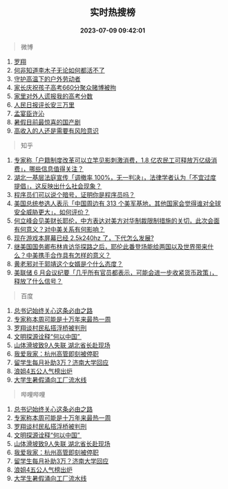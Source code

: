 <div align="center"><h2>实时热搜榜</h2><h4>2023-07-09 09:42:01</h4></div>

> 微博  

1. [罗翔](https://s.weibo.com/weibo?q=%E7%BD%97%E7%BF%94&t=31&band_rank=1&Refer=top)<br />
2. [何非知道李木子无论如何都活不了](https://s.weibo.com/weibo?q=%23%E4%BD%95%E9%9D%9E%E7%9F%A5%E9%81%93%E6%9D%8E%E6%9C%A8%E5%AD%90%E6%97%A0%E8%AE%BA%E5%A6%82%E4%BD%95%E9%83%BD%E6%B4%BB%E4%B8%8D%E4%BA%86%23&t=31&band_rank=2&Refer=top)<br />
3. [守护高温下的户外劳动者](https://s.weibo.com/weibo?q=%23%E5%AE%88%E6%8A%A4%E9%AB%98%E6%B8%A9%E4%B8%8B%E7%9A%84%E6%88%B7%E5%A4%96%E5%8A%B3%E5%8A%A8%E8%80%85%23&t=31&band_rank=3&Refer=top)<br />
4. [家长庆祝孩子高考660分聚众赌博被拘](https://s.weibo.com/weibo?q=%23%E5%AE%B6%E9%95%BF%E5%BA%86%E7%A5%9D%E5%AD%A9%E5%AD%90%E9%AB%98%E8%80%83660%E5%88%86%E8%81%9A%E4%BC%97%E8%B5%8C%E5%8D%9A%E8%A2%AB%E6%8B%98%23&t=31&band_rank=4&Refer=top)<br />
5. [家里对外人谎报我的高考分数](https://s.weibo.com/weibo?q=%23%E5%AE%B6%E9%87%8C%E5%AF%B9%E5%A4%96%E4%BA%BA%E8%B0%8E%E6%8A%A5%E6%88%91%E7%9A%84%E9%AB%98%E8%80%83%E5%88%86%E6%95%B0%23&t=31&band_rank=5&Refer=top)<br />
6. [人民日报评长安三万里](https://s.weibo.com/weibo?q=%23%E4%BA%BA%E6%B0%91%E6%97%A5%E6%8A%A5%E8%AF%84%E9%95%BF%E5%AE%89%E4%B8%89%E4%B8%87%E9%87%8C%23&t=31&band_rank=6&Refer=top)<br />
7. [孟宴臣许沁](https://s.weibo.com/weibo?q=%E5%AD%9F%E5%AE%B4%E8%87%A3%E8%AE%B8%E6%B2%81&t=31&band_rank=7&Refer=top)<br />
8. [暑假目前最惊喜的国产剧](https://s.weibo.com/weibo?q=%E6%9A%91%E5%81%87%E7%9B%AE%E5%89%8D%E6%9C%80%E6%83%8A%E5%96%9C%E7%9A%84%E5%9B%BD%E4%BA%A7%E5%89%A7&t=31&band_rank=8&Refer=top)<br />
9. [高收入的人还是需要有风险意识](https://s.weibo.com/weibo?q=%E9%AB%98%E6%94%B6%E5%85%A5%E7%9A%84%E4%BA%BA%E8%BF%98%E6%98%AF%E9%9C%80%E8%A6%81%E6%9C%89%E9%A3%8E%E9%99%A9%E6%84%8F%E8%AF%86&t=31&band_rank=9&Refer=top)<br />

> 知乎  

1. [专家称「户籍制度改革可以立竿见影刺激消费，1.8 亿农民工可释放万亿级消费」，哪些信息值得关注？](https://www.zhihu.com/question/611031698)<br />
2. [湖北一基层法庭宣传「调撤率 100%，无一判决」，法律学者认为「不宜过度提倡」，这反映出什么社会现象？](https://www.zhihu.com/question/610470335)<br />
3. [程序员们可以说个暗号，证明你是程序员吗？](https://www.zhihu.com/question/610436469)<br />
4. [美国总统参选人表示「中国周边有 313 个美军基地，其他国家会觉得谁对全球安全威胁更大」，如何评价？](https://www.zhihu.com/question/610542360)<br />
5. [何立峰会见美财长耶伦，中方表达对美方对华制裁限制措施的关切，此次会面有何意义？对中美关系有何影响？](https://www.zhihu.com/question/611125097)<br />
6. [现在游戏本屏幕已经 2.5k240hz 了，下代怎么发展?](https://www.zhihu.com/question/608759439)<br />
7. [继美国国务卿布林肯访华探路之后，耶伦此番登场能给两国以及世界带来什么？中美携手合作具有怎样的意义？](https://www.zhihu.com/question/610659233)<br />
8. [黄老邪对于郭靖这个女婿是个什么态度？](https://www.zhihu.com/question/31411287)<br />
9. [美联储 6 月会议纪要「几乎所有官员都表示，可能会进一步收紧货币政策」，释放了什么信号？](https://www.zhihu.com/question/610625334)<br />

> 百度  

1. [总书记始终关心这条必由之路](https://www.baidu.com/s?wd=%E6%80%BB%E4%B9%A6%E8%AE%B0%E5%A7%8B%E7%BB%88%E5%85%B3%E5%BF%83%E8%BF%99%E6%9D%A1%E5%BF%85%E7%94%B1%E4%B9%8B%E8%B7%AF&sa=fyb_news&rsv_dl=fyb_news)<br />
2. [专家称本周可能是十万年来最热一周](https://www.baidu.com/s?wd=%E4%B8%93%E5%AE%B6%E7%A7%B0%E6%9C%AC%E5%91%A8%E5%8F%AF%E8%83%BD%E6%98%AF%E5%8D%81%E4%B8%87%E5%B9%B4%E6%9D%A5%E6%9C%80%E7%83%AD%E4%B8%80%E5%91%A8&sa=fyb_news&rsv_dl=fyb_news)<br />
3. [罗翔谈村民私搭浮桥被判刑](https://www.baidu.com/s?wd=%E7%BD%97%E7%BF%94%E8%B0%88%E6%9D%91%E6%B0%91%E7%A7%81%E6%90%AD%E6%B5%AE%E6%A1%A5%E8%A2%AB%E5%88%A4%E5%88%91&sa=fyb_news&rsv_dl=fyb_news)<br />
4. [文明探源诠释“何以中国” ](https://www.baidu.com/s?wd=%E6%96%87%E6%98%8E%E6%8E%A2%E6%BA%90%E8%AF%A0%E9%87%8A%E2%80%9C%E4%BD%95%E4%BB%A5%E4%B8%AD%E5%9B%BD%E2%80%9D%C2%A0&sa=fyb_news&rsv_dl=fyb_news)<br />
5. [山体滑坡致9人失联 湖北省长赴现场](https://www.baidu.com/s?wd=%E5%B1%B1%E4%BD%93%E6%BB%91%E5%9D%A1%E8%87%B49%E4%BA%BA%E5%A4%B1%E8%81%94+%E6%B9%96%E5%8C%97%E7%9C%81%E9%95%BF%E8%B5%B4%E7%8E%B0%E5%9C%BA&sa=fyb_news&rsv_dl=fyb_news)<br />
6. [我爱我家：杭州高管即刻被停职](https://www.baidu.com/s?wd=%E6%88%91%E7%88%B1%E6%88%91%E5%AE%B6%EF%BC%9A%E6%9D%AD%E5%B7%9E%E9%AB%98%E7%AE%A1%E5%8D%B3%E5%88%BB%E8%A2%AB%E5%81%9C%E8%81%8C&sa=fyb_news&rsv_dl=fyb_news)<br />
7. [留学生每月补助3万？济南大学回应](https://www.baidu.com/s?wd=%E7%95%99%E5%AD%A6%E7%94%9F%E6%AF%8F%E6%9C%88%E8%A1%A5%E5%8A%A93%E4%B8%87%EF%BC%9F%E6%B5%8E%E5%8D%97%E5%A4%A7%E5%AD%A6%E5%9B%9E%E5%BA%94&sa=fyb_news&rsv_dl=fyb_news)<br />
8. [浪姐4五公人气榜出炉](https://www.baidu.com/s?wd=%E6%B5%AA%E5%A7%904%E4%BA%94%E5%85%AC%E4%BA%BA%E6%B0%94%E6%A6%9C%E5%87%BA%E7%82%89&sa=fyb_news&rsv_dl=fyb_news)<br />
9. [大学生暑假涌向工厂流水线](https://www.baidu.com/s?wd=%E5%A4%A7%E5%AD%A6%E7%94%9F%E6%9A%91%E5%81%87%E6%B6%8C%E5%90%91%E5%B7%A5%E5%8E%82%E6%B5%81%E6%B0%B4%E7%BA%BF&sa=fyb_news&rsv_dl=fyb_news)<br />

> 哔哩哔哩  

1. [总书记始终关心这条必由之路](https://www.baidu.com/s?wd=%E6%80%BB%E4%B9%A6%E8%AE%B0%E5%A7%8B%E7%BB%88%E5%85%B3%E5%BF%83%E8%BF%99%E6%9D%A1%E5%BF%85%E7%94%B1%E4%B9%8B%E8%B7%AF&sa=fyb_news&rsv_dl=fyb_news)<br />
2. [专家称本周可能是十万年来最热一周](https://www.baidu.com/s?wd=%E4%B8%93%E5%AE%B6%E7%A7%B0%E6%9C%AC%E5%91%A8%E5%8F%AF%E8%83%BD%E6%98%AF%E5%8D%81%E4%B8%87%E5%B9%B4%E6%9D%A5%E6%9C%80%E7%83%AD%E4%B8%80%E5%91%A8&sa=fyb_news&rsv_dl=fyb_news)<br />
3. [罗翔谈村民私搭浮桥被判刑](https://www.baidu.com/s?wd=%E7%BD%97%E7%BF%94%E8%B0%88%E6%9D%91%E6%B0%91%E7%A7%81%E6%90%AD%E6%B5%AE%E6%A1%A5%E8%A2%AB%E5%88%A4%E5%88%91&sa=fyb_news&rsv_dl=fyb_news)<br />
4. [文明探源诠释“何以中国” ](https://www.baidu.com/s?wd=%E6%96%87%E6%98%8E%E6%8E%A2%E6%BA%90%E8%AF%A0%E9%87%8A%E2%80%9C%E4%BD%95%E4%BB%A5%E4%B8%AD%E5%9B%BD%E2%80%9D%C2%A0&sa=fyb_news&rsv_dl=fyb_news)<br />
5. [山体滑坡致9人失联 湖北省长赴现场](https://www.baidu.com/s?wd=%E5%B1%B1%E4%BD%93%E6%BB%91%E5%9D%A1%E8%87%B49%E4%BA%BA%E5%A4%B1%E8%81%94+%E6%B9%96%E5%8C%97%E7%9C%81%E9%95%BF%E8%B5%B4%E7%8E%B0%E5%9C%BA&sa=fyb_news&rsv_dl=fyb_news)<br />
6. [我爱我家：杭州高管即刻被停职](https://www.baidu.com/s?wd=%E6%88%91%E7%88%B1%E6%88%91%E5%AE%B6%EF%BC%9A%E6%9D%AD%E5%B7%9E%E9%AB%98%E7%AE%A1%E5%8D%B3%E5%88%BB%E8%A2%AB%E5%81%9C%E8%81%8C&sa=fyb_news&rsv_dl=fyb_news)<br />
7. [留学生每月补助3万？济南大学回应](https://www.baidu.com/s?wd=%E7%95%99%E5%AD%A6%E7%94%9F%E6%AF%8F%E6%9C%88%E8%A1%A5%E5%8A%A93%E4%B8%87%EF%BC%9F%E6%B5%8E%E5%8D%97%E5%A4%A7%E5%AD%A6%E5%9B%9E%E5%BA%94&sa=fyb_news&rsv_dl=fyb_news)<br />
8. [浪姐4五公人气榜出炉](https://www.baidu.com/s?wd=%E6%B5%AA%E5%A7%904%E4%BA%94%E5%85%AC%E4%BA%BA%E6%B0%94%E6%A6%9C%E5%87%BA%E7%82%89&sa=fyb_news&rsv_dl=fyb_news)<br />
9. [大学生暑假涌向工厂流水线](https://www.baidu.com/s?wd=%E5%A4%A7%E5%AD%A6%E7%94%9F%E6%9A%91%E5%81%87%E6%B6%8C%E5%90%91%E5%B7%A5%E5%8E%82%E6%B5%81%E6%B0%B4%E7%BA%BF&sa=fyb_news&rsv_dl=fyb_news)<br />
